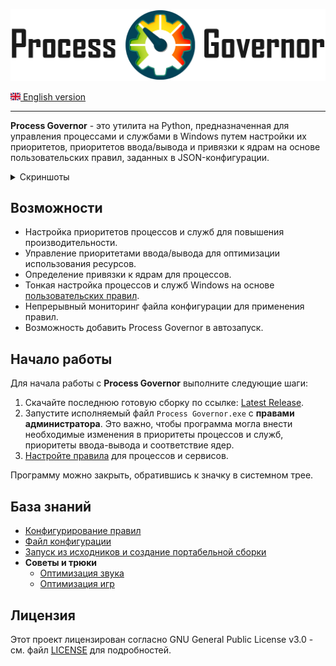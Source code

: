 ![Logo Process Governor](images/github-banner-readme.png)

[![EN](icons/gb.png) English version](README.md)

---

**Process Governor** - это утилита на Python, предназначенная для управления процессами и службами в Windows путем
настройки их приоритетов, приоритетов ввода/вывода и привязки к ядрам на основе пользовательских правил, заданных в
JSON-конфигурации.

<details>
   <summary>Скриншоты</summary>

   >![tray_menu_screenshot.png](images/tray_menu_screenshot.png)
   > 
   >![audio_artiacle_rule_configurator_screenshot.png](images/audio_artiacle_rule_configurator_screenshot.png)
   > 
   >![rule_configurator_with_error_screenshot.png](images/rule_configurator_with_error_screenshot.png)
</details>

## Возможности

- Настройка приоритетов процессов и служб для повышения производительности.
- Управление приоритетами ввода/вывода для оптимизации использования ресурсов.
- Определение привязки к ядрам для процессов.
- Тонкая настройка процессов и служб Windows на основе [пользовательских правил](ui_rule_configurator.ru.md).
- Непрерывный мониторинг файла конфигурации для применения правил.
- Возможность добавить Process Governor в автозапуск.

## Начало работы

Для начала работы с **Process Governor** выполните следующие шаги:

1. Скачайте последнюю готовую сборку по
   ссылке: [Latest Release](https://github.com/SystemXFiles/process-governor/releases/latest).
2. Запустите исполняемый файл `Process Governor.exe` с **правами администратора**.
   Это важно, чтобы программа могла внести необходимые изменения в приоритеты процессов и служб, приоритеты ввода-вывода
   и соответствие ядер.
3. [Настройте правила](ui_rule_configurator.ru.md) для процессов и сервисов.

Программу можно закрыть, обратившись к значку в системном трее.

## База знаний

- [Конфигурирование правил](ui_rule_configurator.ru.md)
- [Файл конфигурации](configuration_file.ru.md)
- [Запуск из исходников и создание портабельной сборки](run_and_build.ru.md)
- **Советы и трюки**
  - [Оптимизация звука](tips'n'tricks/audio.ru.md)
  - [Оптимизация игр](tips'n'tricks/game_optimization.ru.md)

## Лицензия

Этот проект лицензирован согласно GNU General Public License v3.0 - см. файл [LICENSE](../LICENSE) для подробностей.